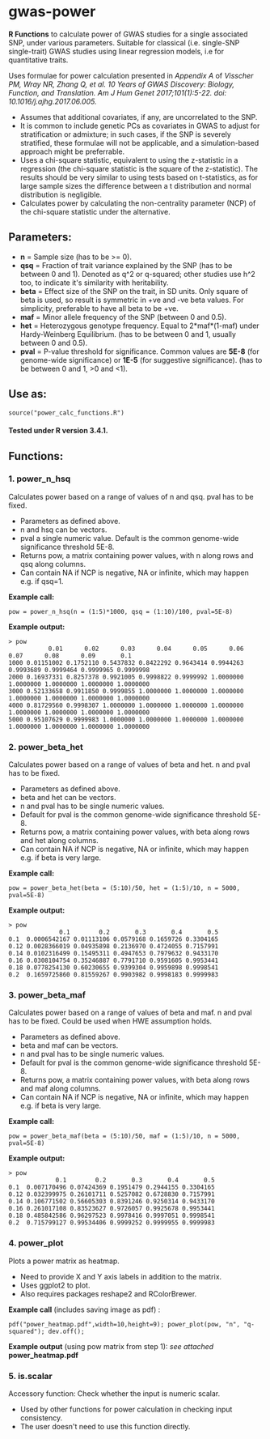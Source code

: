 # gwas-power
**R Functions** to calculate power of GWAS studies for a single associated SNP, under various parameters. Suitable for classical (i.e. single-SNP single-trait) GWAS studies using linear regression models, i.e for quantitative traits.

Uses formulae for power calculation presented in *Appendix A* of *Visscher PM, Wray NR, Zhang Q, et al. 10 Years of GWAS Discovery: Biology, Function, and Translation. Am J Hum Genet 2017;101(1):5-22. doi: 10.1016/j.ajhg.2017.06.005.*
* Assumes that additional covariates, if any, are uncorrelated to the SNP.
* It is common to include genetic PCs as covariates in GWAS to adjust for stratification or admixture; in such cases, if the SNP is severely stratified, these formulae will not be applicable, and a simulation-based approach might be preferrable.
* Uses a chi-square statistic, equivalent to using the z-statistic in a regression (the chi-square statistic is the square of the z-statistic). The results should be very similar to using tests based on t-statistics, as for large sample sizes the difference between a t distribution and normal distribution is negligible.
* Calculates power by calculating the non-centrality parameter (NCP) of the chi-square statistic under the alternative.

## Parameters:
* **n**		= Sample size (has to be >= 0).
* **qsq**	= Fraction of trait variance explained by the SNP (has to be between 0 and 1). Denoted as q^2 or q-squared; other studies use h^2 too, to indicate it's similarity with heritability.
* **beta**	= Effect size of the SNP on the trait, in SD units. Only square of beta is used, so result is symmetric in +ve and -ve beta values. For simplicity, preferable to have all beta to be +ve.
* **maf**	= Minor allele frequency of the SNP (between 0 and 0.5).
* **het**	= Heterozygous genotype frequency. Equal to 2\*maf\*(1-maf) under Hardy-Weinberg Equilibrium. (has to be between 0 and 1, usually between 0 and 0.5).
* **pval**	= P-value threshold for significance. Common values are **5E-8** (for genome-wide significance) or **1E-5** (for suggestive significance). (has to be between 0 and 1, >0 and <1).

## Use as: 
```
source("power_calc_functions.R")
```

#### Tested under R version 3.4.1.

## Functions:

### 1. power_n_hsq
Calculates power based on a range of values of n and qsq. pval has to be fixed.
* Parameters as defined above.
* n and hsq can be vectors.
* pval a single numeric value. Default is the common genome-wide significance threshold 5E-8.
* Returns pow, a matrix containing power values, with n along rows and qsq along columns.
* Can contain NA if NCP is negative, NA or infinite, which may happen e.g. if qsq=1.

**Example call:**
```
pow = power_n_hsq(n = (1:5)*1000, qsq = (1:10)/100, pval=5E-8)
```
**Example output:**
```
> pow
           0.01      0.02      0.03      0.04      0.05      0.06      0.07      0.08      0.09       0.1
1000 0.01151002 0.1752110 0.5437832 0.8422292 0.9643414 0.9944263 0.9993689 0.9999464 0.9999965 0.9999998
2000 0.16937331 0.8257378 0.9921005 0.9998822 0.9999992 1.0000000 1.0000000 1.0000000 1.0000000 1.0000000
3000 0.52133658 0.9911850 0.9999855 1.0000000 1.0000000 1.0000000 1.0000000 1.0000000 1.0000000 1.0000000
4000 0.81729560 0.9998307 1.0000000 1.0000000 1.0000000 1.0000000 1.0000000 1.0000000 1.0000000 1.0000000
5000 0.95107629 0.9999983 1.0000000 1.0000000 1.0000000 1.0000000 1.0000000 1.0000000 1.0000000 1.0000000
```

### 2. power_beta_het
Calculates power based on a range of values of beta and het. n and pval has to be fixed.
* Parameters as defined above.
* beta and het can be vectors.
* n and pval has to be single numeric values.
* Default for pval is the common genome-wide significance threshold 5E-8.
* Returns pow, a matrix containing power values, with beta along rows and het along columns.
* Can contain NA if NCP is negative, NA or infinite, which may happen e.g. if beta is very large.

**Example call:**
```
pow = power_beta_het(beta = (5:10)/50, het = (1:5)/10, n = 5000, pval=5E-8)
```
**Example output:**
```
> pow
              0.1        0.2       0.3       0.4       0.5
0.1  0.0006542167 0.01113106 0.0579168 0.1659726 0.3304165
0.12 0.0028366019 0.04935898 0.2136970 0.4724055 0.7157991
0.14 0.0102316499 0.15495311 0.4947653 0.7979632 0.9433170
0.16 0.0308104754 0.35246887 0.7791710 0.9591605 0.9953441
0.18 0.0778254130 0.60230655 0.9399304 0.9959898 0.9998541
0.2  0.1659725860 0.81559267 0.9903982 0.9998183 0.9999983
```

### 3. power_beta_maf
Calculates power based on a range of values of beta and maf. n and pval has to be fixed. Could be used when HWE assumption holds.
* Parameters as defined above.
* beta and maf can be vectors.
* n and pval has to be single numeric values.
* Default for pval is the common genome-wide significance threshold 5E-8.
* Returns pow, a matrix containing power values, with beta along rows and maf along columns.
* Can contain NA if NCP is negative, NA or infinite, which may happen e.g. if beta is very large.

**Example call:**
```
pow = power_beta_maf(beta = (5:10)/50, maf = (1:5)/10, n = 5000, pval=5E-8)
```
**Example output:**
```
> pow
             0.1        0.2       0.3       0.4       0.5
0.1  0.007170496 0.07424369 0.1951479 0.2944155 0.3304165
0.12 0.032399975 0.26101711 0.5257082 0.6728830 0.7157991
0.14 0.106771502 0.56605303 0.8391246 0.9250314 0.9433170
0.16 0.261017108 0.83523627 0.9726057 0.9925678 0.9953441
0.18 0.485842586 0.96297523 0.9978416 0.9997051 0.9998541
0.2  0.715799127 0.99534406 0.9999252 0.9999955 0.9999983
```

### 4. power_plot
Plots a power matrix as heatmap.
* Need to provide X and Y axis labels in addition to the matrix.
* Uses ggplot2 to plot.
* Also requires packages reshape2 and RColorBrewer.

**Example call** (includes saving image as pdf) :
```
pdf("power_heatmap.pdf",width=10,height=9); power_plot(pow, "n", "q-squared"); dev.off();
```

**Example output** (using pow matrix from step 1): *see attached* **power_heatmap.pdf**


### 5. is.scalar
Accessory function: Check whether the input is numeric scalar.
* Used by other functions for power calculation in checking input consistency.
* The user doesn't need to use this function directly.

